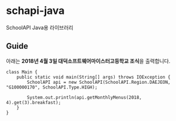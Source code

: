 # schapi-java
SchoolAPI Java용 라이브러리

## Guide
아래는 **2018년 4월 3일 대덕소프트웨어마이스터고등학교 조식**을 출력합니다.

```
class Main {
    public static void main(String[] args) throws IOException {
        SchoolAPI api = new SchoolAPI(SchoolAPI.Region.DAEJEON, "G100000170", SchoolAPI.Type.HIGH);

        System.out.println(api.getMonthlyMenus(2018, 4).get(3).breakfast);
    }
}
```
